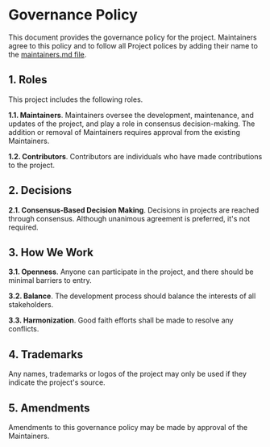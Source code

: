 <!--
  Copyright 2023 Datastrato Pvt Ltd.
  This software is licensed under the Apache License version 2.
-->

# Governance Policy

This document provides the governance policy for the project. Maintainers agree to this policy and to follow all Project polices by adding their name to the [maintainers.md file](./MAINTAINERS.md).

## 1. Roles

This project includes the following roles.

**1.1. Maintainers**. Maintainers oversee the development, maintenance, and updates of the project, and play a role in consensus decision-making. The addition or removal of Maintainers requires approval from the existing Maintainers.

**1.2. Contributors**. Contributors are individuals who have made contributions to the project.

## 2. Decisions

**2.1. Consensus-Based Decision Making**. Decisions in projects are reached through consensus. Although unanimous agreement is preferred, it's not required.

## 3. How We Work

**3.1. Openness**. Anyone can participate in the project, and there should be minimal barriers to entry.

**3.2. Balance**. The development process should balance the interests of all stakeholders.

**3.3. Harmonization**. Good faith efforts shall be made to resolve any conflicts.

## 4. Trademarks

Any names, trademarks or logos of the project may only be used if they indicate the project's source.

## 5. Amendments

Amendments to this governance policy may be made by approval of the Maintainers.
